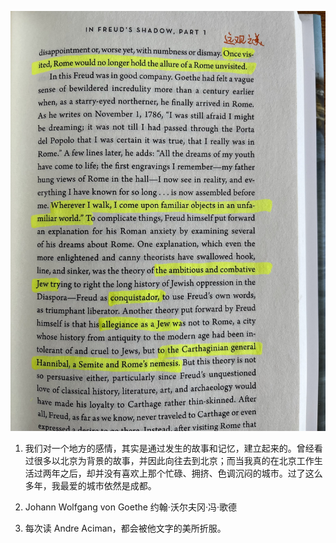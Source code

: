 ![image](./Freud.jpeg)

1. 我们对一个地方的感情，其实是通过发生的故事和记忆，建立起来的。曾经看过很多以北京为背景的故事，并因此向往去到北京；而当我真的在北京工作生活过两年之后，却并没有喜欢上那个忙碌、拥挤、色调沉闷的城市。过了这么多年，我最爱的城市依然是成都。

2. Johann Wolfgang von Goethe 约翰·沃尔夫冈·冯·歌德

3. 每次读 Andre Aciman，都会被他文字的美所折服。
